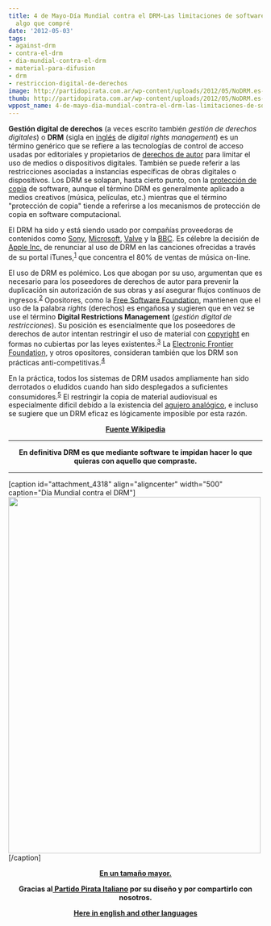 ```yaml
---
title: 4 de Mayo-Día Mundial contra el DRM-Las limitaciones de software para copiar
  algo que compré
date: '2012-05-03'
tags:
- against-drm
- contra-el-drm
- dia-mundial-contra-el-drm
- material-para-difusion
- drm
- restriccion-digital-de-derechos
image: http://partidopirata.com.ar/wp-content/uploads/2012/05/NoDRM.es-500.png
thumb: http://partidopirata.com.ar/wp-content/uploads/2012/05/NoDRM.es-500-150x150.png
wppost_name: 4-de-mayo-dia-mundial-contra-el-drm-las-limitaciones-de-software-para-copiar-algo-que-compre
---
```


<strong>Gestión digital de derechos</strong> (a veces escrito también <em>gestión de derechos digitales</em>) o <strong>DRM</strong> (sigla en <a title="Idioma inglés" href="https://es.wikipedia.org/wiki/Idioma_ingl%C3%A9s">inglés</a> de <em>digital rights management</em>) es un término genérico que se refiere a las tecnologías de control de acceso usadas por editoriales y propietarios de <a title="Derechos de autor" href="https://es.wikipedia.org/wiki/Derechos_de_autor">derechos de autor</a> para limitar el uso de medios o dispositivos digitales. También se puede referir a las restricciones asociadas a instancias específicas de obras digitales o dispositivos. Los DRM se solapan, hasta cierto punto, con la <a title="Protección de copia" href="https://es.wikipedia.org/wiki/Protecci%C3%B3n_de_copia">protección de copia</a> de software, aunque el término DRM es generalmente aplicado a medios creativos (música, películas, etc.) mientras que el término "protección de copia" tiende a referirse a los mecanismos de protección de copia en software computacional.

El DRM ha sido y está siendo usado por compañías proveedoras de contenidos como <a title="Sony" href="https://es.wikipedia.org/wiki/Sony">Sony</a>, <a title="Microsoft" href="https://es.wikipedia.org/wiki/Microsoft">Microsoft</a>, <a title="Valve" href="https://es.wikipedia.org/wiki/Valve">Valve</a> y la <a title="BBC" href="https://es.wikipedia.org/wiki/BBC">BBC</a>. Es célebre la decisión de <a title="Apple Inc." href="https://es.wikipedia.org/wiki/Apple_Inc.">Apple Inc.</a> de renunciar al uso de DRM en las canciones ofrecidas a través de su portal iTunes,<sup id="cite_ref-0"><a href="https://es.wikipedia.org/wiki/Gesti%C3%B3n_digital_de_derechos#cite_note-0">1</a></sup> que concentra el 80% de ventas de música on-line.

El uso de DRM es polémico. Los que abogan por su uso, argumentan que es necesario para los poseedores de derechos de autor para prevenir la duplicación sin autorización de sus obras y así asegurar flujos continuos de ingresos.<sup id="cite_ref-1"><a href="https://es.wikipedia.org/wiki/Gesti%C3%B3n_digital_de_derechos#cite_note-1">2</a></sup> Opositores, como la <a title="Free Software Foundation" href="https://es.wikipedia.org/wiki/Free_Software_Foundation">Free Software Foundation</a>, mantienen que el uso de la palabra <em>rights</em> (derechos) es engañosa y sugieren que en vez se use el término <strong>Digital Restrictions Management</strong> (<em>gestión digital de restricciones</em>). Su posición es esencialmente que los poseedores de derechos de autor intentan restringir el uso de material con <a title="Copyright" href="https://es.wikipedia.org/wiki/Copyright">copyright</a> en formas no cubiertas por las leyes existentes.<sup id="cite_ref-2"><a href="https://es.wikipedia.org/wiki/Gesti%C3%B3n_digital_de_derechos#cite_note-2">3</a></sup> La <a title="Electronic Frontier Foundation" href="https://es.wikipedia.org/wiki/Electronic_Frontier_Foundation">Electronic Frontier Foundation</a>, y otros opositores, consideran también que los DRM son prácticas anti-competitivas.<sup id="cite_ref-3"><a href="https://es.wikipedia.org/wiki/Gesti%C3%B3n_digital_de_derechos#cite_note-3">4</a></sup>
<p style="text-align: left;">En la práctica, todos los sistemas de DRM usados ampliamente han sido derrotados o eludidos cuando han sido desplegados a suficientes consumidores.<sup id="cite_ref-Doctorow_4-0"><a href="https://es.wikipedia.org/wiki/Gesti%C3%B3n_digital_de_derechos#cite_note-Doctorow-4">5</a></sup> El restringir la copia de material audiovisual es especialmente difícil debido a la existencia del <a title="Agujero analógico" href="https://es.wikipedia.org/wiki/Agujero_anal%C3%B3gico">agujero analógico</a>, e incluso se sugiere que un DRM eficaz es lógicamente imposible por esta razón.
<strong></strong></p>
<p style="text-align: center;"><strong><a href="https://es.wikipedia.org/wiki/Gesti%C3%B3n_digital_de_derechos" target="_blank">Fuente Wikipedia</a></strong></p>


<hr />
<p style="text-align: center;"><strong>En definitiva DRM es que mediante software te impidan hacer lo que quieras con aquello que compraste.</strong></p>


<hr />

[caption id="attachment_4318" align="aligncenter" width="500" caption="Día Mundial contra el DRM"]<a href="http://partidopirata.com.ar/wp-content/uploads/2012/05/NoDRM.es-500.png"><img class="size-full wp-image-4318" title="NoDRM.es-500" src="http://partidopirata.com.ar/wp-content/uploads/2012/05/NoDRM.es-500.png" alt="" width="500" height="707" /></a>[/caption]
<p style="text-align: center;"><strong><a href="http://volantini.votopirata.it/NoDRM.es.svg" target="_blank">En un tamaño mayor.</a></strong></p>
<p style="text-align: center;"><strong>Gracias al<a href="http://votopirata.it/" target="_blank"> Partido Pirata Italiano</a> por su diseño y por compartirlo con nosotros.</strong></p>
<p style="text-align: center;"><strong><a href="http://volantini.votopirata.it/" target="_blank">Here in english and other languages</a></strong></p>
